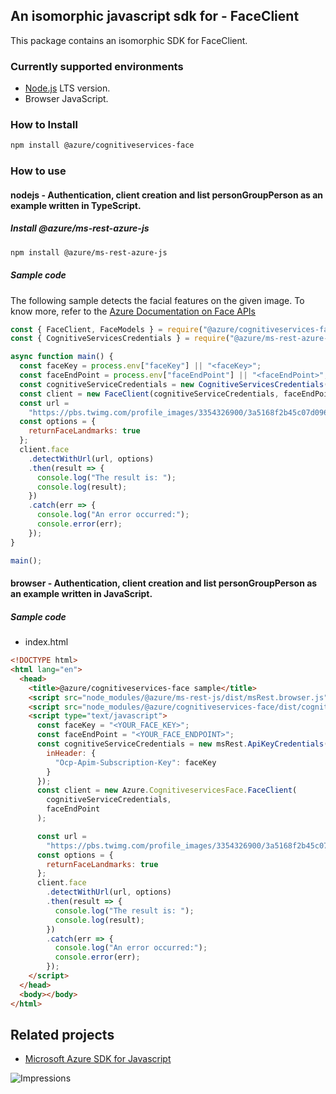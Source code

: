 ## An isomorphic javascript sdk for - FaceClient

This package contains an isomorphic SDK for FaceClient.

### Currently supported environments

- [Node.js](https://nodejs.org/) LTS version.
- Browser JavaScript.

### How to Install

```bash
npm install @azure/cognitiveservices-face
```

### How to use

#### nodejs - Authentication, client creation and list personGroupPerson as an example written in TypeScript.

##### Install @azure/ms-rest-azure-js

```bash
npm install @azure/ms-rest-azure-js
```

##### Sample code
The following sample detects the facial features on the given image. To know more, refer to the [Azure Documentation on Face APIs](https://docs.microsoft.com/azure/cognitive-services/face/overview)

```javascript
const { FaceClient, FaceModels } = require("@azure/cognitiveservices-face");
const { CognitiveServicesCredentials } = require("@azure/ms-rest-azure-js");

async function main() {
  const faceKey = process.env["faceKey"] || "<faceKey>";
  const faceEndPoint = process.env["faceEndPoint"] || "<faceEndPoint>";
  const cognitiveServiceCredentials = new CognitiveServicesCredentials(faceKey);
  const client = new FaceClient(cognitiveServiceCredentials, faceEndPoint);
  const url =
    "https://pbs.twimg.com/profile_images/3354326900/3a5168f2b45c07d0965098be1a4e3007.jpeg";
  const options = {
    returnFaceLandmarks: true
  };
  client.face
    .detectWithUrl(url, options)
    .then(result => {
      console.log("The result is: ");
      console.log(result);
    })
    .catch(err => {
      console.log("An error occurred:");
      console.error(err);
    });
}

main();
```

#### browser - Authentication, client creation and list personGroupPerson as an example written in JavaScript.

##### Sample code

- index.html
```html
<!DOCTYPE html>
<html lang="en">
  <head>
    <title>@azure/cognitiveservices-face sample</title>
    <script src="node_modules/@azure/ms-rest-js/dist/msRest.browser.js"></script>
    <script src="node_modules/@azure/cognitiveservices-face/dist/cognitiveservices-face.js"></script>
    <script type="text/javascript">
      const faceKey = "<YOUR_FACE_KEY>";
      const faceEndPoint = "<YOUR_FACE_ENDPOINT>";
      const cognitiveServiceCredentials = new msRest.ApiKeyCredentials({
        inHeader: {
          "Ocp-Apim-Subscription-Key": faceKey
        }
      });
      const client = new Azure.CognitiveservicesFace.FaceClient(
        cognitiveServiceCredentials,
        faceEndPoint
      );

      const url =
        "https://pbs.twimg.com/profile_images/3354326900/3a5168f2b45c07d0965098be1a4e3007.jpeg";
      const options = {
        returnFaceLandmarks: true
      };
      client.face
        .detectWithUrl(url, options)
        .then(result => {
          console.log("The result is: ");
          console.log(result);
        })
        .catch(err => {
          console.log("An error occurred:");
          console.error(err);
        });
    </script>
  </head>
  <body></body>
</html>
```

## Related projects

- [Microsoft Azure SDK for Javascript](https://github.com/Azure/azure-sdk-for-js)

![Impressions](https://azure-sdk-impressions.azurewebsites.net/api/impressions/azure-sdk-for-js%2Fsdk%2Fcognitiveservices%2Fcognitiveservices-face%2FREADME.png)
